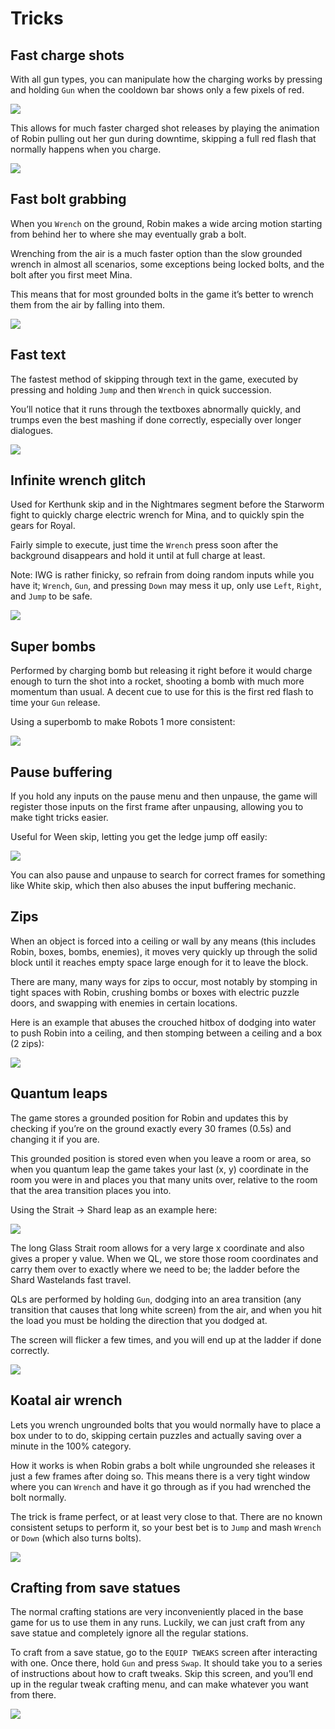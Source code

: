# Tricks 

## Fast charge shots
With all gun types, you can manipulate how the charging works by pressing and holding `Gun` when the cooldown bar shows only a few pixels of red.

![](https://lh6.googleusercontent.com/PD872S-TeBk2FIoWkoVY10Y8nm61S6gHXS6hHUzX63U9pzW1j_6gDSP0j9NlG_Yqsozda33m95hcKfoMxhZWJmOEoMIDlK3d64dex2wel9Aw_-oSGkLOBMXD61_F23YplXAjoBOF)

This allows for much faster charged shot releases by playing the animation of Robin pulling out her gun during downtime, skipping a full red flash that normally happens when you charge.

![](Media/fastchargedshots.gif)

## Fast bolt grabbing
When you `Wrench` on the ground, Robin makes a wide arcing motion starting from behind her to where she may eventually grab a bolt.

Wrenching from the air is a much faster option than the slow grounded wrench in almost all scenarios, some exceptions being locked bolts, and the bolt after you first meet Mina.

This means that for most grounded bolts in the game it’s better to wrench them from the air by falling into them.

![](Media/fastwrenchgrabs.gif)

## Fast text
The fastest method of skipping through text in the game, executed by pressing and holding `Jump` and then `Wrench` in quick succession.

You’ll notice that it runs through the textboxes abnormally quickly, and trumps even the best mashing if done correctly, especially over longer dialogues.

![](Media/fasttext.gif)

## Infinite wrench glitch
Used for Kerthunk skip and in the Nightmares segment before the Starworm fight to quickly charge electric wrench for Mina, and to quickly spin the gears for Royal.

Fairly simple to execute, just time the `Wrench` press soon after the background disappears and hold it until at full charge at least.

Note: IWG is rather finicky, so refrain from doing random inputs while you have it; `Wrench`, `Gun`, and pressing `Down` may mess it up, only use `Left`, `Right`, and `Jump` to be safe.

![](Media/iwg.gif)

## Super bombs
Performed by charging bomb but releasing it right before it would charge enough to turn the shot into a rocket, shooting a bomb with much more momentum than usual. A decent cue to use for this is the first red flash to time your `Gun` release.                                           

Using a superbomb to make Robots 1 more consistent:

![](Media/superbomb.gif)                                 

## Pause buffering
If you hold any inputs on the pause menu and then unpause, the game will register those inputs on the first frame after unpausing, allowing you to make tight tricks easier.

Useful for Ween skip, letting you get the ledge jump off easily:

![](Media/pausebuffering.gif)

You can also pause and unpause to search for correct frames for something like White skip, which then also abuses the input buffering mechanic.

## Zips
When an object is forced into a ceiling or wall by any means (this includes Robin, boxes, bombs, enemies), it moves very quickly up through the solid block until it reaches empty space large enough for it to leave the block.

There are many, many ways for zips to occur, most notably by stomping in tight spaces with Robin, crushing bombs or boxes with electric puzzle doors, and swapping with enemies in certain locations.

Here is an example that abuses the crouched hitbox of dodging into water to push Robin into a ceiling, and then stomping between a ceiling and a box (2 zips):

![](Media/zips.gif)

## Quantum leaps
The game stores a grounded position for Robin and updates this by checking if you’re on the ground exactly every 30 frames (0.5s) and changing it if you are.

This grounded position is stored even when you leave a room or area, so when you quantum leap the game takes your last (x, y) coordinate in the room you were in and places you that many units over, relative to the room that the area transition places you into.

Using the Strait → Shard leap as an example here:

![](https://cdn.discordapp.com/attachments/766837268924465213/852539997033725952/unknown.png)

The long Glass Strait room allows for a very large x coordinate and also gives a proper y value. When we QL, we store those room coordinates and carry them over to exactly where we need to be; the ladder before the Shard Wastelands fast travel.

QLs are performed by holding `Gun`, dodging into an area transition (any transition that causes that long white screen) from the air, and when you hit the load you must be holding the direction that you dodged at.

The screen will flicker a few times, and you will end up at the ladder if done correctly.

![](Media/quantumleap.gif)

## Koatal air wrench
Lets you wrench ungrounded bolts that you would normally have to place a box under to to do, skipping certain puzzles and actually saving over a minute in the 100% category.

How it works is when Robin grabs a bolt while ungrounded she releases it just a few frames after doing so. This means there is a very tight window where you can `Wrench` and have it go through as if you had wrenched the bolt normally.

The trick is frame perfect, or at least very close to that. There are no known consistent setups to perform it, so your best bet is to `Jump` and mash `Wrench` or `Down` (which also turns bolts).

![](Media/airwrench.gif)

## Crafting from save statues
The normal crafting stations are very inconveniently placed in the base game for us to use them in any runs. Luckily, we can just craft from any save statue and completely ignore all the regular stations.

To craft from a save statue, go to the `EQUIP TWEAKS` screen after interacting with one. Once there, hold `Gun` and press `Swap`. It should take you to a series of instructions about how to craft tweaks. Skip this screen, and you’ll end up in the regular tweak crafting menu, and can make whatever you want from there.

![](Media/savecraft.gif)
